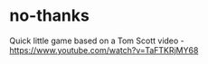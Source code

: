 # no-thanks
Quick little game based on a Tom Scott video - https://www.youtube.com/watch?v=TaFTKRjMY68
